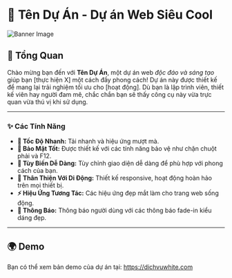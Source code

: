 # 🚀 **Tên Dự Án** - Dự án Web Siêu Cool

![Banner Image](https://example.com/banner-image.jpg)

## 📢 Tổng Quan

Chào mừng bạn đến với **Tên Dự Án**, một dự án web *độc đáo và sáng tạo* giúp bạn [thực hiện X] một cách đầy phong cách! Dự án này được thiết kế để mang lại trải nghiệm tối ưu cho [hoạt động]. Dù bạn là lập trình viên, thiết kế viên hay người đam mê, chắc chắn bạn sẽ thấy công cụ này vừa trực quan vừa thú vị khi sử dụng.

---

### ✨ Các Tính Năng

- **🚀 Tốc Độ Nhanh:** Tải nhanh và hiệu ứng mượt mà.
- **🔐 Bảo Mật Tốt:** Được thiết kế với các tính năng bảo vệ như chặn chuột phải và F12.
- **🎨 Tùy Biến Dễ Dàng:** Tùy chỉnh giao diện dễ dàng để phù hợp với phong cách của bạn.
- **📱 Thân Thiện Với Di Động:** Thiết kế responsive, hoạt động hoàn hảo trên mọi thiết bị.
- **⚡ Hiệu Ứng Tương Tác:** Các hiệu ứng đẹp mắt làm cho trang web sống động.
- **💬 Thông Báo:** Thông báo người dùng với các thông báo fade-in kiểu dáng đẹp.

---

## 🌍 Demo

Bạn có thể xem bản demo của dự án tại: https://dichvuwhite.com

